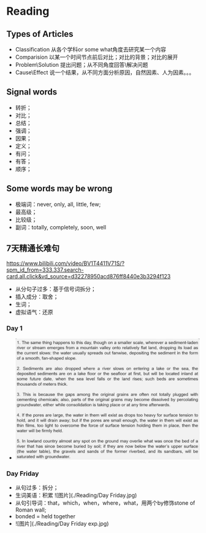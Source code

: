 # Reading
## Types of Articles
* Classification 从各个学科or some what角度去研究某一个内容
* Comparision 以某一个时间节点前后对比；对比的背景；对比的展开
* Problem\Solution 提出问题；从不同角度回答\解决问题
* Cause\Effect  说一个结果，从不同方面分析原因，自然因素、人为因素。。。

## Signal words
* 转折；
* 对比；
* 总结；
* 强调；
* 因果；
* 定义；
* 有问；
* 有答；
* 顺序；

## Some words may be wrong
* 极端词：never, only, all, little, few;
* 最高级；
* 比较级；
* 副词：totally, completely, soon, well

## 7天精通长难句
https://www.bilibili.com/video/BV1T4411V71S/?spm_id_from=333.337.search-card.all.click&vd_source=d32278950acd876ff8440e3b3294f123
* 从分句子过多：基于信号词拆分；
* 插入成分：取舍；
* 生词；
* 虚拟语气：还原
### Day 1
* ![图片](./Reading/Day1.jpg)

### Day Friday
* 从句过多：拆分；
* 生词美语：积累
![图片](./Reading/Day Friday.jpg)
* 从句引导词：that，which，when，where，what，用两个by修饰stone of Roman wall;
* bonded = held together
* ![图片](./Reading/Day Friday exp.jpg)
